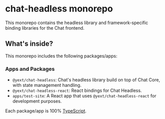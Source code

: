 # chat-headless monorepo

This monorepo contains the headless library and framework-specific binding libraries for the Chat frontend.

## What's inside?

This monorepo includes the following packages/apps:

### Apps and Packages

- `@yext/chat-headless`: Chat's headless library build on top of Chat Core, with state management handling.
- `@yext/chat-headless-react`: React bindings for Chat Headless.
- `apps/test-site`: A React app that uses `@yext/chat-headless-react` for development purposes.

Each package/app is 100% [TypeScript](https://www.typescriptlang.org/).

